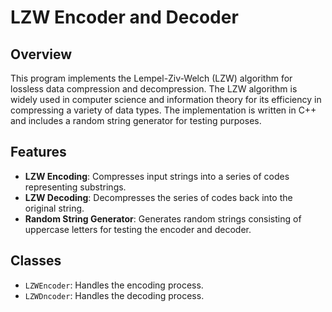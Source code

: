 # LZW Encoder and Decoder

## Overview
This program implements the Lempel-Ziv-Welch (LZW) algorithm for lossless data compression and decompression. The LZW algorithm is widely used in computer science and information theory for its efficiency in compressing a variety of data types. The implementation is written in C++ and includes a random string generator for testing purposes.

## Features
- **LZW Encoding**: Compresses input strings into a series of codes representing substrings.
- **LZW Decoding**: Decompresses the series of codes back into the original string.
- **Random String Generator**: Generates random strings consisting of uppercase letters for testing the encoder and decoder.

## Classes
- `LZWEncoder`: Handles the encoding process.
- `LZWDncoder`: Handles the decoding process.


